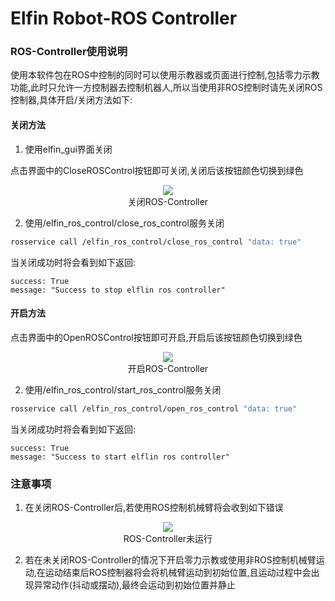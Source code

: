 Elfin Robot-ROS Controller
======

### ROS-Controller使用说明
使用本软件包在ROS中控制的同时可以使用示教器或页面进行控制,包括零力示教功能,此时只允许一方控制器去控制机器人,所以当使用非ROS控制时请先关闭ROS控制器,具体开启/关闭方法如下:

####  关闭方法
1. 使用elfin_gui界面关闭

点击界面中的CloseROSControl按钮即可关闭,关闭后该按钮颜色切换到绿色
<p align="center">
  <img src="images/close_control.png" />
  <br>
  关闭ROS-Controller
</p>

2. 使用/elfin_ros_control/close_ros_control服务关闭
```sh
rosservice call /elfin_ros_control/close_ros_control "data: true"
```
当关闭成功时将会看到如下返回:

```
success: True
message: "Success to stop elflin ros controller"
```

#### 开启方法
点击界面中的OpenROSControl按钮即可开启,开启后该按钮颜色切换到绿色
<p align="center">
  <img src="images/open_control.png" />
  <br>
  开启ROS-Controller
</p>

2. 使用/elfin_ros_control/start_ros_control服务关闭
```sh
rosservice call /elfin_ros_control/open_ros_control "data: true"
```
当关闭成功时将会看到如下返回:

```
success: True
message: "Success to start elflin ros controller"
```

### 注意事项

1. 在关闭ROS-Controller后,若使用ROS控制机械臂将会收到如下错误
<p align="center">
  <img src="images/controller_error.png" />
  <br>
    ROS-Controller未运行
</p>

2. 若在未关闭ROS-Controller的情况下开启零力示教或使用非ROS控制机械臂运动,在运动结束后ROS控制器将会将机械臂运动到初始位置,且运动过程中会出现异常动作(抖动或摆动),最终会运动到初始位置并静止